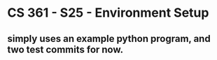 # CS 361 - S25 - Environment Setup

## simply uses an example python program, and two test commits for now.
